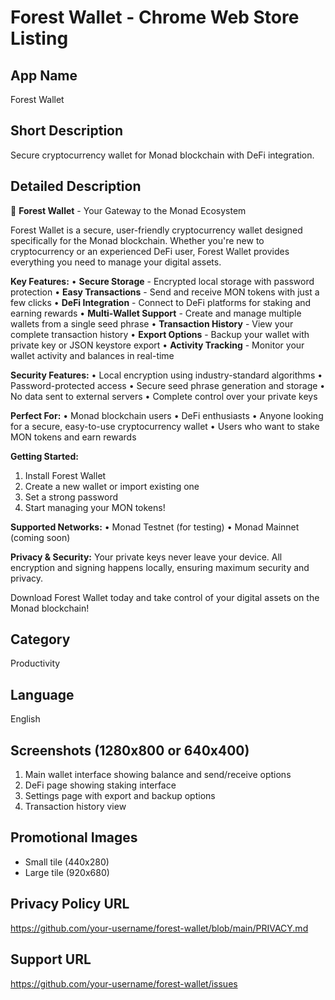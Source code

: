 # Forest Wallet - Chrome Web Store Listing

## App Name
Forest Wallet

## Short Description
Secure cryptocurrency wallet for Monad blockchain with DeFi integration.

## Detailed Description
🌲 **Forest Wallet** - Your Gateway to the Monad Ecosystem

Forest Wallet is a secure, user-friendly cryptocurrency wallet designed specifically for the Monad blockchain. Whether you're new to cryptocurrency or an experienced DeFi user, Forest Wallet provides everything you need to manage your digital assets.

**Key Features:**
• **Secure Storage** - Encrypted local storage with password protection
• **Easy Transactions** - Send and receive MON tokens with just a few clicks
• **DeFi Integration** - Connect to DeFi platforms for staking and earning rewards
• **Multi-Wallet Support** - Create and manage multiple wallets from a single seed phrase
• **Transaction History** - View your complete transaction history
• **Export Options** - Backup your wallet with private key or JSON keystore export
• **Activity Tracking** - Monitor your wallet activity and balances in real-time

**Security Features:**
• Local encryption using industry-standard algorithms
• Password-protected access
• Secure seed phrase generation and storage
• No data sent to external servers
• Complete control over your private keys

**Perfect For:**
• Monad blockchain users
• DeFi enthusiasts
• Anyone looking for a secure, easy-to-use cryptocurrency wallet
• Users who want to stake MON tokens and earn rewards

**Getting Started:**
1. Install Forest Wallet
2. Create a new wallet or import existing one
3. Set a strong password
4. Start managing your MON tokens!

**Supported Networks:**
• Monad Testnet (for testing)
• Monad Mainnet (coming soon)

**Privacy & Security:**
Your private keys never leave your device. All encryption and signing happens locally, ensuring maximum security and privacy.

Download Forest Wallet today and take control of your digital assets on the Monad blockchain!

## Category
Productivity

## Language
English

## Screenshots (1280x800 or 640x400)
1. Main wallet interface showing balance and send/receive options
2. DeFi page showing staking interface
3. Settings page with export and backup options
4. Transaction history view

## Promotional Images
- Small tile (440x280)
- Large tile (920x680)

## Privacy Policy URL
https://github.com/your-username/forest-wallet/blob/main/PRIVACY.md

## Support URL
https://github.com/your-username/forest-wallet/issues
